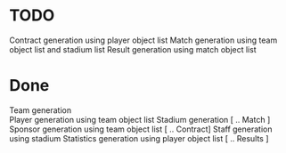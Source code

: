 # TODO

Contract generation using player object list
Match generation using team object list and stadium list
Result generation using match object list

# Done 

Team generation\
Player generation using team object list
Stadium generation
[ .. Match ]
Sponsor generation using team object list
[ .. Contract]
Staff generation using stadium
Statistics generation using player object list
[ .. Results ]
